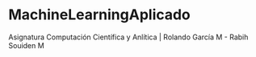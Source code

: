 # MachineLearningAplicado
Asignatura Computación Científica y Anlítica  |  Rolando García M - Rabih Souiden M
